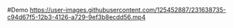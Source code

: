 #Demo
https://user-images.githubusercontent.com/125452887/231638735-c94d67f5-12b3-4126-a729-9ef3b8ecdd56.mp4
